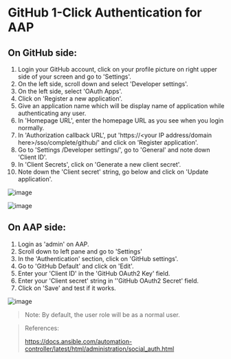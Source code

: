 # GitHub 1-Click Authentication for AAP

## On GitHub side:

1. Login your GitHub account, click on your profile picture on right upper side of your screen and go to 'Settings'.
2. On the left side, scroll down and select 'Developer settings'.
3. On the left side, select 'OAuth Apps'.
4. Click on 'Register a new application'.
5. Give an application name which will be display name of application while authenticating any user.
6. In 'Homepage URL', enter the homepage URL as you see when you login normally.
7. In 'Authorization callback URL', put 'https://<your IP address/domain here>/sso/complete/github/' and click on 'Register application'.
8. Go to 'Settings /Developer settings/<yourapp>', go to 'General' and note down 'Client ID'.
9. In 'Client Secrets', click on 'Generate a new client secret'.
10. Note down the 'Client secret' string, go below and click on 'Update application'.
  
  ![image](https://user-images.githubusercontent.com/24843193/188623702-f72d66a6-d275-4cdd-86da-d1e785f49913.png)
  
  
  ![image](https://user-images.githubusercontent.com/24843193/188622353-df964388-ee19-4a9e-9d83-2627b0e0202d.png)

  
  
## On AAP side:
  
1. Login as 'admin' on AAP.
2. Scroll down to left pane and go to 'Settings'
3. In the 'Authentication' section, click on 'GitHub settings'.
4. Go to 'GitHub Default' and click on 'Edit'.
5. Enter your 'Client ID' in the 'GitHub OAuth2 Key' field.
6. Enter your 'Client secret' string in ''GitHub OAuth2 Secret' field.
7. Click on 'Save' and test if it works.
  
  ![image](https://user-images.githubusercontent.com/24843193/188622659-d8b393a1-99fe-43b3-b504-b3efd67381f3.png)

> Note: By default, the user role will be as a normal user.

> References:
>
> https://docs.ansible.com/automation-controller/latest/html/administration/social_auth.html
